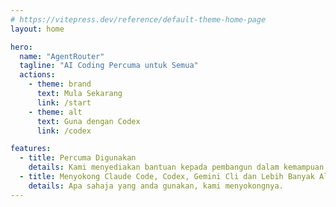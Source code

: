 ```yaml
---
# https://vitepress.dev/reference/default-theme-home-page
layout: home

hero:
  name: "AgentRouter"
  tagline: "AI Coding Percuma untuk Semua"
  actions:
    - theme: brand
      text: Mula Sekarang
      link: /start
    - theme: alt
      text: Guna dengan Codex
      link: /codex

features:
  - title: Percuma Digunakan
    details: Kami menyediakan bantuan kepada pembangun dalam kemampuan kami, menawarkan kuota percuma untuk menyokong AI Coding.
  - title: Menyokong Claude Code, Codex, Gemini Cli dan Lebih Banyak Alat
    details: Apa sahaja yang anda gunakan, kami menyokongnya.
---
```

